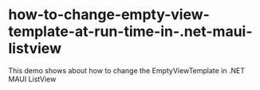 # how-to-change-empty-view-template-at-run-time-in-.net-maui-listview
This demo shows about how to change the EmptyViewTemplate in .NET MAUI ListView
